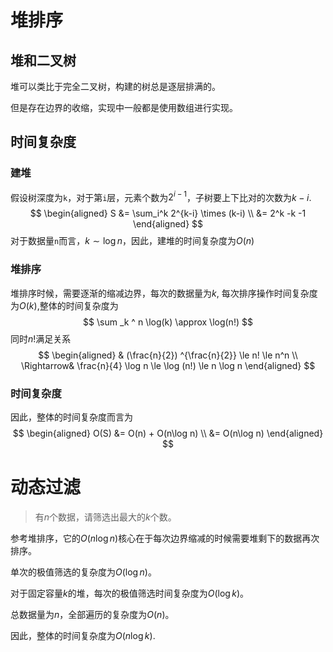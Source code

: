 # 堆排序

## 堆和二叉树

堆可以类比于完全二叉树，构建的树总是逐层排满的。

但是存在边界的收缩，实现中一般都是使用数组进行实现。

## 时间复杂度

### 建堆

假设树深度为``k``，对于第``i``层，元素个数为$2^{i-1}$​​，子树要上下比对的次数为$k-i$.
$$
\begin{aligned}
S &= \sum_i^k 2^{k-i} \times (k-i) \\
&= 2^k -k -1
\end{aligned}
$$
对于数据量``n``而言，$k \sim \log n$，因此，建堆的时间复杂度为$O(n)$

### 堆排序

堆排序时候，需要逐渐的缩减边界，每次的数据量为$k$, 每次排序操作时间复杂度为$O(k)$,整体的时间复杂度为
$$
\sum _k ^ n \log(k) \approx \log(n!)
$$
同时$n!$满足关系
$$
\begin{aligned}
& (\frac{n}{2}) ^{\frac{n}{2}} \le n! \le n^n \\
\Rightarrow& \frac{n}{4} \log n \le \log (n!) \le n \log n
\end{aligned}
$$

### 时间复杂度

因此，整体的时间复杂度而言为
$$
\begin{aligned}
O(S) &= O(n) + O(n\log n) \\
&= O(n\log n)
\end{aligned}
$$

# 动态过滤

> 有$n$个数据，请筛选出最大的$k$个数。

参考堆排序，它的$O(n\log n)$核心在于每次边界缩减的时候需要堆剩下的数据再次排序。

单次的极值筛选的复杂度为$O(\log n)$。

对于固定容量$k$的堆，每次的极值筛选时间复杂度为$O(\log k)$。

总数据量为$n$，全部遍历的复杂度为$O(n)$。

因此，整体的时间复杂度为$O(n\log k)$​.







